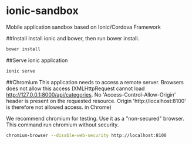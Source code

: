 # ionic-sandbox
Mobile application sandbox based on Ionic/Cordova Framework


##Install
Install ionic and bower, then run bower install. 
```bash
bower install
```

##Serve ionic application 
```bash
ionic serve
```

##Chromium 
This application needs to access a remote server.
Browsers does not allow this access (XMLHttpRequest cannot load http://127.0.0.1:8000/api/categories. No 'Access-Control-Allow-Origin' header is present on the requested resource. Origin 'http://localhost:8100' is therefore not allowed access. in Chrome)

We recommend chromium for testing. Use it as a "non-secured" browser. This command run chromium without security.
```bash
chromium-browser --disable-web-security http://localhost:8100
```

